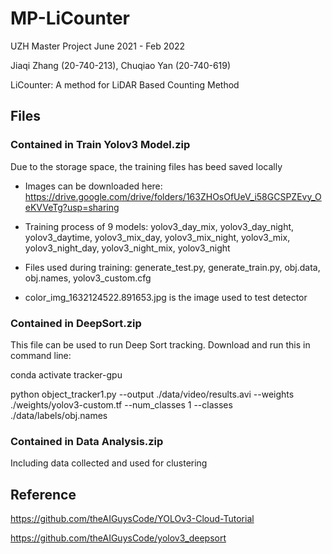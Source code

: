 # MP-LiCounter

UZH Master Project June 2021 - Feb 2022

Jiaqi Zhang (20-740-213), Chuqiao Yan (20-740-619)

LiCounter: A method for LiDAR Based Counting Method 

## Files
### Contained in Train Yolov3 Model.zip
Due to the storage space, the training files has beed saved locally

+ Images can be downloaded here: https://drive.google.com/drive/folders/163ZHOsOfUeV_i58GCSPZEvy_OeKVVeTg?usp=sharing

+ Training process of 9 models: yolov3_day_mix, yolov3_day_night, yolov3_daytime, yolov3_mix_day, yolov3_mix_night, yolov3_mix, yolov3_night_day, yolov3_night_mix, yolov3_night

+ Files used during training: generate_test.py, generate_train.py, obj.data, obj.names, yolov3_custom.cfg

+ color_img_1632124522.891653.jpg is the image used to test detector

### Contained in DeepSort.zip
This file can be used to run Deep Sort tracking. Download and run this in command line:

conda activate tracker-gpu

python object_tracker1.py --output ./data/video/results.avi --weights ./weights/yolov3-custom.tf --num_classes 1 --classes ./data/labels/obj.names

### Contained in Data Analysis.zip
Including data collected and used for clustering


## Reference
https://github.com/theAIGuysCode/YOLOv3-Cloud-Tutorial

https://github.com/theAIGuysCode/yolov3_deepsort
